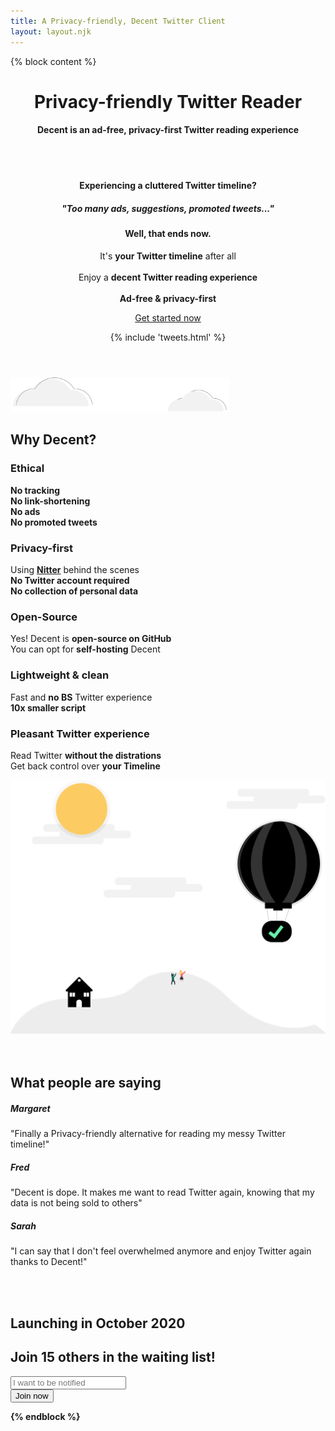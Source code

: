 ```yaml
---
title: A Privacy-friendly, Decent Twitter Client
layout: layout.njk
---
```


{% block content %}
<!-- Masthead -->
<header class="masthead text-center">
  <div class="container">
    <div class="mx-auto mt-5 mb-5 text-left">
      <h1 class=" masthead-heading">Privacy-friendly <span style="display: inline-block">Twitter Reader</span></h1>
      <h4 class=" ">Decent is an ad-free, privacy-first Twitter reading experience</h4>
      <div class="row">
        <div class="col-lg-7">
          <div class="mb-2 mt-5">
            <div class="d-none  d-lg-block">
              <br>
              <br>
            </div>
            <h4>Experiencing a <b style="display: inline-block;">cluttered Twitter timeline?</b></h4>
            <h5>"Too many ads, suggestions, promoted tweets..."</h5>
            <h4 class="mt-4 mb-4">Well, that ends now.</h4>
            <p class="big">
              It's <b>your Twitter timeline</b> after all
              <br>
              <br>
              Enjoy a <b>decent Twitter reading experience</b>
              <br>
              <br>
              <b>Ad-free & privacy-first</b>
            </p>
            <p class="lead mt-5">
              <a class="btn btn-dark btn-lg track-get-started-now" href="#cta">Get started now</a>
            </p>
          </div>
        </div>
        <div class="col-lg-4 mt-5 mb-2 text-center d-sm-none d-lg-block">
          {% include 'tweets.html' %}
        </div>
        <div class="col-lg-1"></div>
      </div>
    </div>
  </div>
</header>

<section id="features" class="features-icons mb-5">
  <div class="container">
    <img class="img-fluid mt-5 mb-3" src="/img/clouds.svg" alt="" style="width: 25em;">
    <h1 class="title">Why Decent?</h1>
    <div class="row mt-5">
      <div class="col-lg-4 col-md-6 py-3">
        <div class="features-icons-item mx-auto mb-5 mb-lg-0 mb-lg-3">
          <h3>Ethical</h3>
          <p class="lead mb-0">
            <b class="inverted-light">No tracking</b>
            <br>
            <b class="inverted-light">No link-shortening</b>
            <br>
            <b class="inverted-light">No ads</b>
            <br>
            <b class="inverted-light">No promoted tweets</b>
          </p>
        </div>
      </div>
      <div class="col-lg-4 col-md-6 py-3">
        <div class="features-icons-item mx-auto mb-5 mb-lg-0 mb-lg-3">
          <h3>Privacy-first</h3>
          <p class="lead mb-0">
            Using <b><a target="_blank" href="https://nitter.decent.social/">Nitter</a></b> behind the scenes
            <br>
            <b class="inverted-light">No Twitter account required</b>
            <br>
            <b class="inverted-light">No collection of personal data</b>
          </p>
        </div>
      </div>
      <div class="col-lg-4 col-md-6 py-3">
        <div class="features-icons-item mx-auto mb-5 mb-lg-0 mb-lg-3">
          <h3>Open-Source</h3>
          <p class="lead mb-0">
            Yes! Decent is <b class="inverted-light">open-source on GitHub</b>
            <br>
            You can opt for <b class="inverted-light">self-hosting</b> Decent
          </p>
        </div>
      </div>
      <div class="col-lg-4 col-md-6 py-3">
        <div class="features-icons-item mx-auto mb-5 mb-lg-0 mb-lg-3">
          <h3>Lightweight & clean</h3>
          <p class="lead mb-0">
            Fast and <b class="inverted-light">no BS</b> Twitter experience
            <br>
            <b class="inverted-light">10x smaller script</b>
          </p>
        </div>
      </div>
      <div class="col-lg-4 col-md-6 py-3">
        <div class="features-icons-item mx-auto mb-5 mb-lg-0 mb-lg-3">
          <h3>Pleasant Twitter experience</h3>
          <p class="lead mb-0">
            <p class="lead mb-0">
              Read Twitter <b class="inverted-light">without the distrations</b>
              <br>
              Get back control over <b class="inverted-light">your Timeline</b>
            </p>
          </p>
        </div>
      </div>
      <div class="col-lg-4 col-md-6 py-3">
        <div class="features-icons-item mx-auto mb-5 mb-lg-0 mb-lg-3">
          <img class="d-sm-none d-lg-block img-fluid mt-5 mb-3" src="/img/air_support.svg" alt="">
        </div>
      </div>
    </div>
    <br>
    <br>      
    <h1 class="mt-5 mb-5">What people are saying</h1>
    <div class="row">
      <div class="col-lg-4">
        <div class="testimonial-item mx-auto mb-5 mb-lg-0">
          <h5>Margaret</h5>
          <p class="font-weight-light mb-0">"Finally a Privacy-friendly alternative for reading my messy Twitter timeline!"</p>
        </div>
      </div>
      <div class="col-lg-4">
        <div class="testimonial-item mx-auto mb-5 mb-lg-0">
          <h5>Fred</h5>
          <p class="font-weight-light mb-0">"Decent is dope. It makes me want to read Twitter again, knowing that my data is not being sold to others"</p>
        </div>
      </div>
      <div class="col-lg-4">
        <div class="testimonial-item mx-auto mb-5 mb-lg-0">
          <h5>Sarah</h5>
          <p class="font-weight-light mb-0">"I can say that I don't feel overwhelmed anymore and enjoy Twitter again thanks to Decent!"</p>
        </div>
      </div>
    </div>
  </div>
</section>


<!-- Call to Action -->
<section id="cta" class="text-center mt-5">
  <br>
  <br>
  <div class="container">
    <div class="row mt-5 mb-5">
      <div class="col-lg-6 mx-auto">
        <h1 class="display-4">Launching in October 2020</h1>
        <h2 class=""><b>Join <b>15</b> others in the waiting list!</h2>
        <form 
          action="https://buttondown.email/api/emails/embed-subscribe/decentsocial"
          method="post"
          target="popupwindow"
          onsubmit="window.open('https://buttondown.email/decentsocial', 'popupwindow')"
          class="mt-5 embeddable-buttondown-form"
        >
          <div class="form-row">
            <div class="col-12 col-md-9 mb-2 mb-md-0">
              <input type="email" name="email" id="bd-email" class="form-control form-control-lg" placeholder="I want to be notified"></input>
            </div>
            <div class="col-12 col-md-3">
              <input type="hidden" value="1" name="embed"></input>
              <input type="submit" value="Join now" class="btn btn-block btn-lg btn-primary"></input>
            </div>
          </div>
        </form>
      </div>
    </div>
  </div>
</section>

{% endblock %}
